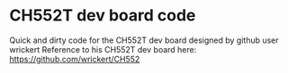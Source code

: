 # CH552T dev board code

Quick and dirty code for the CH552T dev board designed by github user wrickert
Reference to his CH552T dev board here:
https://github.com/wrickert/CH552
